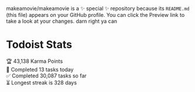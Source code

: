 makeamovie/makeamovie is a ✨ special ✨ repository because its `README.md` (this file) appears on your GitHub profile.
You can click the Preview link to take a look at your changes. darn right ya can

# Todoist Stats

<!-- TODO-IST:START -->
🏆  43,138 Karma Points           
🌸  Completed 13 tasks today           
✅  Completed 30,087 tasks so far           
⏳  Longest streak is 328 days
<!-- TODO-IST:END -->